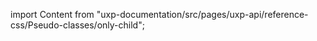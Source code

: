 
import Content from "uxp-documentation/src/pages/uxp-api/reference-css/Pseudo-classes/only-child";

<Content query="product=xd"/>
